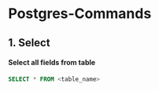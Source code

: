 # Postgres-Commands

## 1. Select



#### Select all fields from table
```sql
SELECT * FROM <table_name>
```